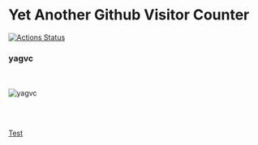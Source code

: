 

<h1>Yet Another Github Visitor Counter</h1>

[![Actions Status](https://github.com/pa-ulander/ghvc/workflows/RunTests/badge.svg)](https://github.com/pa-ulsnder/ghvc/actions)
<h3>yagvc</h3>

<br><br>
<img src="https://7651-85-230-194-116.ngrok-free.app/?username=pa-ulander&color=green&style=for-the-badge&label=Views" alt="yagvc" />

<br><br>

<a href="https://7651-85-230-194-116.ngrok-free.app/?username=pa-ulander&color=green&style=for-the-badge&label=Views">Test</a>


